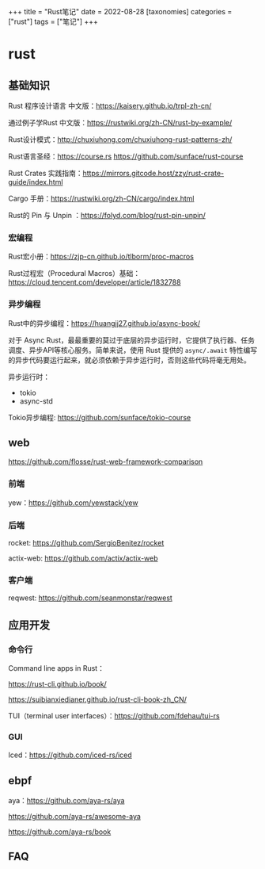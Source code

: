 +++
title = "Rust笔记"
date = 2022-08-28
[taxonomies]
categories = ["rust"]
tags = ["笔记"]
+++

# rust

## 基础知识
Rust 程序设计语言 中文版：https://kaisery.github.io/trpl-zh-cn/

通过例子学Rust 中文版：https://rustwiki.org/zh-CN/rust-by-example/

Rust设计模式：http://chuxiuhong.com/chuxiuhong-rust-patterns-zh/

Rust语言圣经：https://course.rs  https://github.com/sunface/rust-course

Rust Crates 实践指南：https://mirrors.gitcode.host/zzy/rust-crate-guide/index.html

Cargo 手册：https://rustwiki.org/zh-CN/cargo/index.html

Rust的 Pin 与 Unpin ：https://folyd.com/blog/rust-pin-unpin/

### 宏编程

Rust宏小册：https://zjp-cn.github.io/tlborm/proc-macros

Rust过程宏（Procedural Macros）基础：https://cloud.tencent.com/developer/article/1832788

### 异步编程

Rust中的异步编程：https://huangjj27.github.io/async-book/

对于 Async Rust，最最重要的莫过于底层的异步运行时，它提供了执行器、任务调度、异步API等核心服务。简单来说，使用 Rust 提供的 `async/.await` 特性编写的异步代码要运行起来，就必须依赖于异步运行时，否则这些代码将毫无用处。

异步运行时：

- tokio
- async-std

Tokio异步编程: https://github.com/sunface/tokio-course

## web

https://github.com/flosse/rust-web-framework-comparison

### 前端

yew：https://github.com/yewstack/yew

### 后端

rocket: https://github.com/SergioBenitez/rocket

actix-web: https://github.com/actix/actix-web

### 客户端

reqwest: https://github.com/seanmonstar/reqwest

## 应用开发

### 命令行

Command line apps in Rust：

https://rust-cli.github.io/book/ 

https://suibianxiedianer.github.io/rust-cli-book-zh_CN/

TUI（terminal user interfaces）：https://github.com/fdehau/tui-rs

### GUI

Iced：https://github.com/iced-rs/iced

## ebpf

aya：https://github.com/aya-rs/aya

https://github.com/aya-rs/awesome-aya

https://github.com/aya-rs/book

## FAQ

